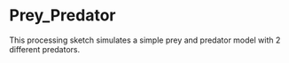 Prey_Predator
=============

This processing sketch simulates a simple prey and predator model with 2 different predators.
